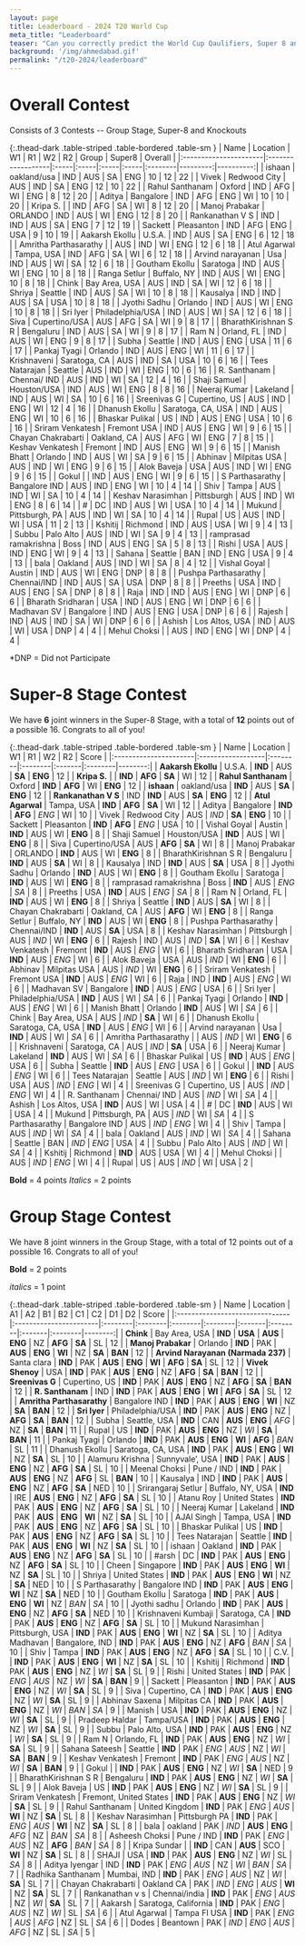 ```yaml
---
layout: page
title: Leaderboard - 2024 T20 World Cup
meta_title: "Leaderboard"
teaser: "Can you correctly predict the World Cup Qaulifiers, Super 8 and the Knock-out?"
background: '/img/ahmedabad.gif'
permalink: "/t20-2024/leaderboard"
---
```


<link href="https://maxcdn.bootstrapcdn.com/bootstrap/3.3.6/css/bootstrap.min.css" rel="stylesheet" />
<script src="https://maxcdn.bootstrapcdn.com/bootstrap/3.3.6/js/bootstrap.min.js"></script>

# Overall Contest
Consists of 3 Contests -- Group Stage, Super-8 and Knockouts

{:.thead-dark .table-striped .table-bordered .table-sm }
| Name                  | Location          | W1   | R1   | W2   | R2   | Group   |   Super8 |   Overall |
|:----------------------|:------------------|:-----|:-----|:-----|:-----|:--------|---------:|----------:|
| ishaan                | oakland/usa       | IND  | AUS  | SA   | ENG  | 10      |       12 |        22 |
| Vivek                 | Redwood City      | AUS  | IND  | SA   | ENG  | 12      |       10 |        22 |
| Rahul Santhanam       | Oxford            | IND  | AFG  | WI   | ENG  | 8       |       12 |        20 |
| Aditya                | Bangalore         | IND  | AFG  | ENG  | WI   | 10      |       10 |        20 |
| Kripa S.              |                   | IND  | AFG  | SA   | WI   | 8       |       12 |        20 |
| Manoj Prabakar        | ORLANDO           | IND  | AUS  | WI   | ENG  | 12      |        8 |        20 |
| Rankanathan V S       | IND               | IND  | AUS  | SA   | ENG  | 7       |       12 |        19 |
| Sackett               | Pleasanton        | IND  | AFG  | ENG  | USA  | 9       |       10 |        19 |
| Aakarsh Ekollu        | U.S.A.            | IND  | AUS  | SA   | ENG  | 6       |       12 |        18 |
| Amritha Parthasarathy |                   | AUS  | IND  | WI   | ENG  | 12      |        6 |        18 |
| Atul Agarwal          | Tampa, USA        | IND  | AFG  | SA   | WI   | 6       |       12 |        18 |
| Arvind narayanan      | Usa               | IND  | AUS  | WI   | SA   | 12      |        6 |        18 |
| Goutham Ekollu        | Saratoga          | IND  | AUS  | WI   | ENG  | 10      |        8 |        18 |
| Ranga Setlur          | Buffalo, NY       | IND  | AUS  | WI   | ENG  | 10      |        8 |        18 |
| Chink                 | Bay Area, USA     | AUS  | IND  | SA   | WI   | 12      |        6 |        18 |
| Shriya                | Seattle           | IND  | AUS  | SA   | WI   | 10      |        8 |        18 |
| Kausalya              | IND               | IND  | AUS  | SA   | USA  | 10      |        8 |        18 |
| Jyothi Sadhu          | Orlando           | IND  | AUS  | WI   | ENG  | 10      |        8 |        18 |
| Sri Iyer              | Philadelphia/USA  | IND  | AUS  | WI   | SA   | 12      |        6 |        18 |
| Siva                  | Cupertino/USA     | AUS  | AFG  | SA   | WI   | 9       |        8 |        17 |
| BharathKirishnan S R  | Bengaluru         | IND  | AUS  | SA   | WI   | 9       |        8 |        17 |
| Ram N                 | Orland, FL        | IND  | AUS  | WI   | ENG  | 9       |        8 |        17 |
| Subha                 | Seattle           | IND  | AUS  | ENG  | USA  | 11      |        6 |        17 |
| Pankaj Tyagi          | Orlando           | IND  | AUS  | ENG  | WI   | 11      |        6 |        17 |
| Krishnaveni           | Saratoga, CA      | AUS  | IND  | SA   | USA  | 10      |        6 |        16 |
| Tees Natarajan        | Seattle           | AUS  | IND  | WI   | ENG  | 10      |        6 |        16 |
| R. Santhanam          | Chennai/ IND      | AUS  | IND  | WI   | SA   | 12      |        4 |        16 |
| Shaji Samuel          | Houston/USA       | IND  | AUS  | WI   | ENG  | 8       |        8 |        16 |
| Neeraj Kumar          | Lakeland          | IND  | AUS  | WI   | SA   | 10      |        6 |        16 |
| Sreenivas G           | Cupertino, US     | AUS  | IND  | ENG  | WI   | 12      |        4 |        16 |
| Dhanush Ekollu        | Saratoga, CA, USA | IND  | AUS  | ENG  | WI   | 10      |        6 |        16 |
| Bhaskar Pulikal       | US                | IND  | AUS  | ENG  | USA  | 10      |        6 |        16 |
| Sriram Venkatesh      | Fremont USA       | IND  | AUS  | ENG  | WI   | 9       |        6 |        15 |
| Chayan Chakrabarti    | Oakland, CA       | AUS  | AFG  | WI   | ENG  | 7       |        8 |        15 |
| Keshav Venkatesh      | Fremont           | IND  | AUS  | ENG  | WI   | 9       |        6 |        15 |
| Manish Bhatt          | Orlando           | IND  | AUS  | WI   | SA   | 9       |        6 |        15 |
| Abhinav               | Milpitas USA      | AUS  | IND  | WI   | ENG  | 9       |        6 |        15 |
| Alok Baveja           | USA               | AUS  | IND  | WI   | ENG  | 9       |        6 |        15 |
| Gokul                 |                   | IND  | AUS  | ENG  | WI   | 9       |        6 |        15 |
| S Parthasarathy       | Bangalore IND     | AUS  | IND  | ENG  | WI   | 10      |        4 |        14 |
| Shiv                  | Tampa             | AUS  | IND  | WI   | SA   | 10      |        4 |        14 |
| Keshav Narasimhan     | Pittsburgh        | AUS  | IND  | WI   | ENG  | 8       |        6 |        14 |
| #                     | DC                | IND  | AUS  | WI   | USA  | 10      |        4 |        14 |
| Mukund                | Pittsburgh, PA    | AUS  | IND  | WI   | SA   | 10      |        4 |        14 |
| Rupal                 | US                | AUS  | IND  | WI   | USA  | 11      |        2 |        13 |
| Kshitij               | Richmond          | IND  | AUS  | USA  | WI   | 9       |        4 |        13 |
| Subbu                 | Palo Alto         | AUS  | IND  | WI   | SA   | 9       |        4 |        13 |
| ramprasad ramakrishna | Boss              | IND  | AUS  | ENG  | SA   | 5       |        8 |        13 |
| Rishi                 | USA               | AUS  | IND  | ENG  | WI   | 9       |        4 |        13 |
| Sahana                | Seattle           | BAN  | IND  | ENG  | USA  | 9       |        4 |        13 |
| bala                  | Oakland           | AUS  | IND  | WI   | SA   | 8       |        4 |        12 |
| Vishal Goyal          | Austin            | IND  | AUS  | WI   | ENG  | DNP     |        8 |         8 |
| Pushpa Parthasarathy  | Chennai/IND       | IND  | AUS  | SA   | USA  | DNP     |        8 |         8 |
| Preeths               | USA               | IND  | AUS  | ENG  | SA   | DNP     |        8 |         8 |
| Raja                  | IND               | IND  | AUS  | ENG  | WI   | DNP     |        6 |         6 |
| Bharath Sridharan     | USA               | IND  | AUS  | ENG  | WI   | DNP     |        6 |         6 |
| Madhavan SV           | Bangalore         | IND  | AUS  | ENG  | USA  | DNP     |        6 |         6 |
| Rajesh                | IND               | AUS  | IND  | SA   | WI   | DNP     |        6 |         6 |
| Ashish                | Los Altos, USA    | IND  | AUS  | WI   | USA  | DNP     |        4 |         4 |
| Mehul Choksi          |                   | AUS  | IND  | ENG  | WI   | DNP     |        4 |         4 |

*DNP = Did not Participate

# Super-8 Stage Contest

We have **6** joint winners in the Super-8 Stage, with a total of **12** points out of a possible 16. Congrats to all of you!

{:.thead-dark .table-striped .table-bordered .table-sm }
| Name                  | Location          | W1      | R1      | W2     | R2      |   Score |
|:----------------------|:------------------|:--------|:--------|:-------|:--------|--------:|
| **Aakarsh Ekollu**        | U.S.A.            | **IND** | AUS     | **SA** | **ENG** |      12 |
| **Kripa S.**              |                   | **IND** | **AFG** | **SA** | WI      |      12 |
| **Rahul Santhanam**       | Oxford            | **IND** | **AFG** | WI     | **ENG** |      12 |
| **ishaan**                | oakland/usa       | **IND** | AUS     | **SA** | **ENG** |      12 |
| **Rankanathan V S**       | IND               | **IND** | AUS     | **SA** | **ENG** |      12 |
| **Atul Agarwal**          | Tampa, USA        | **IND** | **AFG** | **SA** | WI      |      12 |
| Aditya                | Bangalore         | **IND** | **AFG** | *ENG*  | WI      |      10 |
| Vivek                 | Redwood City      | AUS     | *IND*   | **SA** | **ENG** |      10 |
| Sackett               | Pleasanton        | **IND** | **AFG** | *ENG*  | USA     |      10 |
| Vishal Goyal          | Austin            | **IND** | AUS     | WI     | **ENG** |       8 |
| Shaji Samuel          | Houston/USA       | **IND** | AUS     | WI     | **ENG** |       8 |
| Siva                  | Cupertino/USA     | AUS     | **AFG** | **SA** | WI      |       8 |
| Manoj Prabakar        | ORLANDO           | **IND** | AUS     | WI     | **ENG** |       8 |
| BharathKirishnan S R  | Bengaluru         | **IND** | AUS     | **SA** | WI      |       8 |
| Kausalya              | IND               | **IND** | AUS     | **SA** | USA     |       8 |
| Jyothi Sadhu          | Orlando           | **IND** | AUS     | WI     | **ENG** |       8 |
| Goutham Ekollu        | Saratoga          | **IND** | AUS     | WI     | **ENG** |       8 |
| ramprasad ramakrishna | Boss              | **IND** | AUS     | *ENG*  | *SA*    |       8 |
| Preeths               | USA               | **IND** | AUS     | *ENG*  | *SA*    |       8 |
| Ram N                 | Orland, FL        | **IND** | AUS     | WI     | **ENG** |       8 |
| Shriya                | Seattle           | **IND** | AUS     | **SA** | WI      |       8 |
| Chayan Chakrabarti    | Oakland, CA       | AUS     | **AFG** | WI     | **ENG** |       8 |
| Ranga Setlur          | Buffalo, NY       | **IND** | AUS     | WI     | **ENG** |       8 |
| Pushpa Parthasarathy  | Chennai/IND       | **IND** | AUS     | **SA** | USA     |       8 |
| Keshav Narasimhan     | Pittsburgh        | AUS     | *IND*   | WI     | **ENG** |       6 |
| Rajesh                | IND               | AUS     | *IND*   | **SA** | WI      |       6 |
| Keshav Venkatesh      | Fremont           | **IND** | AUS     | *ENG*  | WI      |       6 |
| Bharath Sridharan     | USA               | **IND** | AUS     | *ENG*  | WI      |       6 |
| Alok Baveja           | USA               | AUS     | *IND*   | WI     | **ENG** |       6 |
| Abhinav               | Milpitas USA      | AUS     | *IND*   | WI     | **ENG** |       6 |
| Sriram Venkatesh      | Fremont USA       | **IND** | AUS     | *ENG*  | WI      |       6 |
| Raja                  | IND               | **IND** | AUS     | *ENG*  | WI      |       6 |
| Madhavan SV           | Bangalore         | **IND** | AUS     | *ENG*  | USA     |       6 |
| Sri Iyer              | Philadelphia/USA  | **IND** | AUS     | WI     | *SA*    |       6 |
| Pankaj Tyagi          | Orlando           | **IND** | AUS     | *ENG*  | WI      |       6 |
| Manish Bhatt          | Orlando           | **IND** | AUS     | WI     | *SA*    |       6 |
| Chink                 | Bay Area, USA     | AUS     | *IND*   | **SA** | WI      |       6 |
| Dhanush Ekollu        | Saratoga, CA, USA | **IND** | AUS     | *ENG*  | WI      |       6 |
| Arvind narayanan      | Usa               | **IND** | AUS     | WI     | *SA*    |       6 |
| Amritha Parthasarathy |                   | AUS     | *IND*   | WI     | **ENG** |       6 |
| Krishnaveni           | Saratoga, CA      | AUS     | *IND*   | **SA** | USA     |       6 |
| Neeraj Kumar          | Lakeland          | **IND** | AUS     | WI     | *SA*    |       6 |
| Bhaskar Pulikal       | US                | **IND** | AUS     | *ENG*  | USA     |       6 |
| Subha                 | Seattle           | **IND** | AUS     | *ENG*  | USA     |       6 |
| Gokul                 |                   | **IND** | AUS     | *ENG*  | WI      |       6 |
| Tees Natarajan        | Seattle           | AUS     | *IND*   | WI     | **ENG** |       6 |
| Rishi                 | USA               | AUS     | *IND*   | *ENG*  | WI      |       4 |
| Sreenivas G           | Cupertino, US     | AUS     | *IND*   | *ENG*  | WI      |       4 |
| R. Santhanam          | Chennai/ IND      | AUS     | *IND*   | WI     | *SA*    |       4 |
| Ashish                | Los Altos, USA    | **IND** | AUS     | WI     | USA     |       4 |
| #                     | DC                | **IND** | AUS     | WI     | USA     |       4 |
| Mukund                | Pittsburgh, PA    | AUS     | *IND*   | WI     | *SA*    |       4 |
| S Parthasarathy       | Bangalore IND     | AUS     | *IND*   | *ENG*  | WI      |       4 |
| Shiv                  | Tampa             | AUS     | *IND*   | WI     | *SA*    |       4 |
| bala                  | Oakland           | AUS     | *IND*   | WI     | *SA*    |       4 |
| Sahana                | Seattle           | BAN     | *IND*   | *ENG*  | USA     |       4 |
| Subbu                 | Palo Alto         | AUS     | *IND*   | WI     | *SA*    |       4 |
| Kshitij               | Richmond          | **IND** | AUS     | USA    | WI      |       4 |
| Mehul Choksi          |                   | AUS     | *IND*   | *ENG*  | WI      |       4 |
| Rupal                 | US                | AUS     | *IND*   | WI     | USA     |       2 |

 **Bold** = 4 points 
 *Italics* = 2 points

# Group Stage Contest

We have 8 joint winners in the Group Stage, with a total of 12 points out of a possible 16. Congrats to all of you!

**Bold** = 2 points

_italics_ = 1 point

{:.thead-dark .table-striped .table-bordered .table-sm }
| Name                           | Location               | A1      | A2      | B1      | B2      | C1     | C2      | D1     | D2      |   Score |
|:-------------------------------|:-----------------------|:--------|:--------|:--------|:--------|:-------|:--------|:-------|:--------|--------:|
| **Chink**                          | Bay Area, USA          | **IND** | **USA** | **AUS** | **ENG** | NZ     | **AFG** | **SA** | SL      |      12 |
| **Manoj Prabakar**                 | Orlando                | **IND** | PAK     | **AUS** | **ENG** | **WI** | NZ      | **SA** | **BAN** |      12 |
| **Arvind Narayanan (Narmada 237)** | Santa clara            | **IND** | PAK     | **AUS** | **ENG** | **WI** | **AFG** | **SA** | SL      |      12 |
| **Vivek Shenoy**                   | USA                    | **IND** | PAK     | **AUS** | **ENG** | NZ     | **AFG** | **SA** | **BAN** |      12 |
| **Sreenivas G**                    | Cupertino, US          | **IND** | PAK     | **AUS** | **ENG** | NZ     | **AFG** | **SA** | **BAN** |      12 |
| **R. Santhanam**                   | IND                    | **IND** | PAK     | **AUS** | **ENG** | **WI** | **AFG** | **SA** | SL      |      12 |
| **Amritha Parthasarathy**          | Bangalore IND          | **IND** | PAK     | **AUS** | **ENG** | **WI** | NZ      | **SA** | **BAN** |      12 |
| **Sri Iyer**                       | Philadelphia/USA       | **IND** | PAK     | **AUS** | **ENG** | NZ     | **AFG** | **SA** | **BAN** |      12 |
| Subha                          | Seattle, USA           | **IND** | CAN     | **AUS** | **ENG** | *AFG*  | NZ      | **SA** | **BAN** |      11 |
| Rupal                          | US                     | **IND** | PAK     | **AUS** | **ENG** | NZ     | *WI*    | **SA** | **BAN** |      11 |
| Pankaj Tyagi                   | Orlando                | **IND** | PAK     | **AUS** | **ENG** | **WI** | **AFG** | *BAN*  | SL      |      11 |
| Dhanush Ekollu                 | Saratoga, CA, USA      | **IND** | PAK     | **AUS** | **ENG** | **WI** | NZ      | **SA** | SL      |      10 |
| Alamuru Krishna                | Sunnyvale’, USA        | **IND** | PAK     | **AUS** | **ENG** | NZ     | **AFG** | **SA** | SL      |      10 |
| Meenal Choksi                  | Pune / IND             | **IND** | PAK     | **AUS** | **ENG** | NZ     | **AFG** | SL     | **BAN** |      10 |
| Kausalya                       | IND                    | **IND** | PAK     | **AUS** | **ENG** | NZ     | **AFG** | **SA** | NED     |      10 |
| Srirangaraj Setlur             | Buffalo, NY, USA       | **IND** | IRE     | **AUS** | **ENG** | NZ     | **AFG** | **SA** | SL      |      10 |
| Atanu Roy                      | United States          | **IND** | PAK     | **AUS** | **ENG** | NZ     | **AFG** | **SA** | SL      |      10 |
| Neeraj Kumar                   | Lakeland               | **IND** | PAK     | **AUS** | **ENG** | **WI** | NZ      | **SA** | SL      |      10 |
| AJAI Singh                     | Tampa, USA             | **IND** | PAK     | **AUS** | **ENG** | NZ     | **AFG** | **SA** | SL      |      10 |
| Bhaskar Pulikal                | US                     | **IND** | PAK     | **AUS** | **ENG** | NZ     | **AFG** | **SA** | SL      |      10 |
| Tees Natarajan                 | Seattle                | **IND** | PAK     | **AUS** | **ENG** | **WI** | NZ      | **SA** | SL      |      10 |
| ishaan                         | Oakland                | **IND** | PAK     | **AUS** | **ENG** | NZ     | **AFG** | **SA** | SL      |      10 |
| #arsh                          | DC                     | **IND** | PAK     | **AUS** | **ENG** | NZ     | **AFG** | **SA** | SL      |      10 |
| Cheen                          | Singapore              | **IND** | PAK     | **AUS** | **ENG** | **WI** | NZ      | **SA** | SL      |      10 |
| Shriya                         | United States          | **IND** | PAK     | **AUS** | **ENG** | **WI** | NZ      | **SA** | NED     |      10 |
| S Parthasarathy                | Bangalore IND          | **IND** | PAK     | **AUS** | **ENG** | **WI** | NZ      | **SA** | NED     |      10 |
| Goutham Ekollu                 | Saratoga               | **IND** | PAK     | **AUS** | **ENG** | **WI** | NZ      | *BAN*  | *SA*    |      10 |
| Jyothi sadhu                   | Orlando                | **IND** | PAK     | **AUS** | **ENG** | NZ     | **AFG** | **SA** | NED     |      10 |
| Krishnaveni Kumbaji            | Saratoga, CA           | **IND** | PAK     | **AUS** | **ENG** | NZ     | **AFG** | **SA** | SL      |      10 |
| Mukund Narasimhan              | Pittsburgh, USA        | **IND** | PAK     | **AUS** | **ENG** | **WI** | NZ      | **SA** | SL      |      10 |
| Aditya Madhavan                | Bangalore, IND         | **IND** | PAK     | **AUS** | **ENG** | NZ     | **AFG** | *BAN*  | *SA*    |      10 |
| Shiv                           | Tampa                  | **IND** | PAK     | **AUS** | **ENG** | NZ     | **AFG** | **SA** | SL      |      10 |
| C.V.                           |                        | **IND** | PAK     | **AUS** | **ENG** | **WI** | NZ      | **SA** | SL      |      10 |
| Kshitij                        | Richmond               | **IND** | PAK     | **AUS** | **ENG** | NZ     | *WI*    | **SA** | SL      |       9 |
| Rishi                          | United States          | **IND** | PAK     | *ENG*   | *AUS*   | NZ     | *WI*    | **SA** | **BAN** |       9 |
| Sackett                        | Pleasanton             | **IND** | PAK     | **AUS** | **ENG** | NZ     | *WI*    | **SA** | SL      |       9 |
| Siva                           | Cupertino, CA          | **IND** | PAK     | **AUS** | **ENG** | NZ     | *WI*    | **SA** | SL      |       9 |
| Abhinav Saxena                 | Milpitas CA            | **IND** | PAK     | **AUS** | **ENG** | NZ     | *WI*    | *BAN*  | *SA*    |       9 |
| Manish                         | USA                    | **IND** | PAK     | **AUS** | **ENG** | NZ     | *WI*    | **SA** | SL      |       9 |
| Pradeep Haldar                 | Tampa/USA              | **IND** | PAK     | **AUS** | **ENG** | NZ     | *WI*    | **SA** | SL      |       9 |
| Subbu                          | Palo Alto, USA         | **IND** | PAK     | **AUS** | **ENG** | NZ     | *WI*    | **SA** | SL      |       9 |
| Ram N                          | Orlando, FL            | **IND** | PAK     | **AUS** | **ENG** | NZ     | *WI*    | **SA** | SL      |       9 |
| Sahana Sateesh                 | Seattle                | **IND** | PAK     | *ENG*   | *AUS*   | NZ     | *WI*    | **SA** | **BAN** |       9 |
| Keshav Venkatesh               | Fremont                | **IND** | PAK     | *ENG*   | *AUS*   | NZ     | *WI*    | **SA** | **BAN** |       9 |
| Gokul                          |                        | **IND** | PAK     | **AUS** | **ENG** | NZ     | *WI*    | **SA** | NED     |       9 |
| BharathKirishnan S R           | Bengaluru              | **IND** | PAK     | **AUS** | **ENG** | NZ     | *WI*    | **SA** | SL      |       9 |
| Alok Baveja                    | US                     | **IND** | PAK     | **AUS** | **ENG** | NZ     | *WI*    | **SA** | SL      |       9 |
| Sriram Venkatesh               | Fremont, United States | **IND** | PAK     | **AUS** | **ENG** | NZ     | *WI*    | **SA** | SL      |       9 |
| Rahul Santhanam                | United Kingdom         | **IND** | PAK     | *ENG*   | *AUS*   | **WI** | NZ      | **SA** | SL      |       8 |
| Keshav Narasimhan              | Pittsburgh PA          | **IND** | PAK     | *ENG*   | *AUS*   | **WI** | NZ      | **SA** | SL      |       8 |
| bala                           | oakland                | PAK     | *IND*   | **AUS** | **ENG** | *AFG*  | NZ      | *BAN*  | *SA*    |       8 |
| Asheesh Choksi                 | Pune / IND             | **IND** | PAK     | *ENG*   | *AUS*   | NZ     | **AFG** | *BAN*  | *SA*    |       8 |
| Kripa Sundar                   |                        | **IND** | CAN     | **AUS** | SCO     | **WI** | NZ      | **SA** | SL      |       8 |
| SHAJI                          | USA                    | **IND** | PAK     | **AUS** | **ENG** | NZ     | *WI*    | SL     | *SA*    |       8 |
| Aditya Iyengar                 | IND                    | **IND** | PAK     | *ENG*   | *AUS*   | NZ     | *WI*    | *BAN*  | *SA*    |       7 |
| Radhika Santhanam              | Mumbai, IND            | **IND** | PAK     | *ENG*   | *AUS*   | NZ     | *WI*    | **SA** | SL      |       7 |
| Chayan Chakrabarti             | Oakland CA             | PAK     | *IND*   | *ENG*   | *AUS*   | **WI** | NZ      | **SA** | SL      |       7 |
| Rankanathan v s                | Chennai/india          | **IND** | PAK     | *ENG*   | *AUS*   | NZ     | *WI*    | **SA** | SL      |       7 |
| Aakarsh                        | Saratoga, California   | **IND** | PAK     | *ENG*   | *AUS*   | NZ     | *WI*    | SL     | *SA*    |       6 |
| Atul Agarwal                   | Tampa Fl USA           | **IND** | PAK     | *ENG*   | *AUS*   | *AFG*  | NZ      | SL     | *SA*    |       6 |
| Dodes                          | Beantown               | PAK     | *IND*   | *ENG*   | *AUS*   | *AFG*  | NZ      | SL     | *SA*    |       5 |
